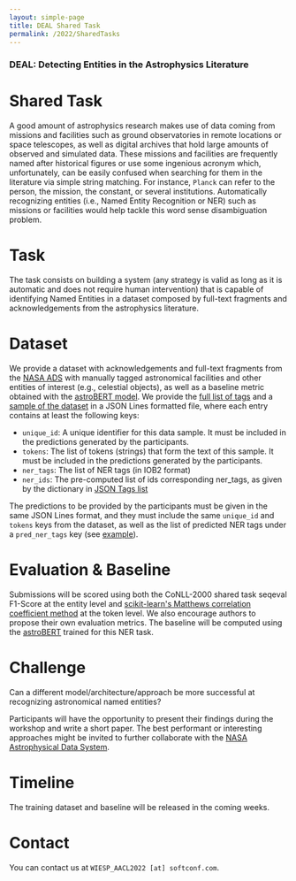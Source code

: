 ```yaml
---
layout: simple-page
title: DEAL Shared Task
permalink: /2022/SharedTasks
---
```


### DEAL: Detecting Entities in the Astrophysics Literature
# Shared Task

A good amount of astrophysics research makes use of data coming from missions and facilities such as ground observatories in remote locations or space telescopes, as well as digital archives that hold large amounts of observed and simulated data. These missions and facilities are frequently named after historical figures or use some ingenious acronym which, unfortunately, can be easily confused when searching for them in the literature via simple string matching. For instance, `Planck` can refer to the person, the mission, the constant, or several institutions. Automatically recognizing entities (i.e., Named Entity Recognition or NER) such as missions or facilities would help tackle this word sense disambiguation problem.

# Task

The task consists on building a system (any strategy is valid as long as it is automatic and does not require human intervention) that is capable of identifying Named Entities in a dataset composed by full-text fragments and acknowledgements from the astrophysics literature.

# Dataset

We provide a dataset with acknowledgements and full-text fragments from the [NASA ADS](https://ui.adsabs.harvard.edu/) with manually tagged astronomical facilities and other entities of interest (e.g., celestial objects), as well as a baseline metric obtained with the [astroBERT model](https://ui.adsabs.harvard.edu/abs/2021arXiv211200590G/abstract). We provide the [full list of tags](./data/NER-Tags.json) and a [sample of the dataset](./data/NER-Sample.jsonl) in a JSON Lines formatted file, where each entry contains at least the following keys:

- `unique_id`: A unique identifier for this data sample. It must be included in the predictions generated by the participants.
- `tokens`: The list of tokens (strings) that form the text of this sample. It must be included in the predictions generated by the participants.
- `ner_tags`: The list of NER tags (in IOB2 format)
- `ner_ids`: The pre-computed list of ids corresponding ner_tags, as given by the dictionary in [JSON Tags list](./data/NER-Tags.json)

The predictions to be provided by the participants must be given in the same JSON Lines format, and they must include the same `unique_id` and `tokens` keys from the dataset, as well as the list of predicted NER tags under a `pred_ner_tags` key (see [example](./data/NER-Sample-Predictions.jsonl)).

# Evaluation & Baseline

Submissions will be scored using both the CoNLL-2000 shared task seqeval F1-Score at the entity level and [scikit-learn's Matthews correlation coefficient method](https://scikit-learn.org/stable/modules/generated/sklearn.metrics.matthews_corrcoef.html) at the token level. We also encourage authors to propose their own evaluation metrics. The baseline will be computed using the [astroBERT](https://ui.adsabs.harvard.edu/abs/2021arXiv211200590G/abstract) trained for this NER task.

# Challenge

Can a different model/architecture/approach be more successful at recognizing astronomical named entities?

Participants will have the opportunity to present their findings during the workshop and write a short paper. The best performant or interesting approaches might be invited to further collaborate with the [NASA Astrophysical Data System](https://ui.adsabs.harvard.edu/).

# Timeline

The training dataset and baseline will be released in the coming weeks.

# Contact

You can contact us at `WIESP_AACL2022 [at] softconf.com`.

